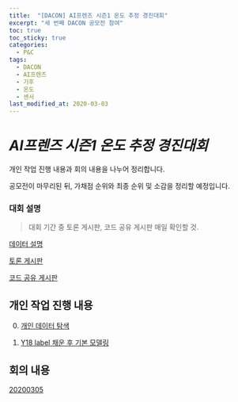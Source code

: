 ```yaml
---
title:  "[DACON] AI프렌즈 시즌1 온도 추정 경진대회"
excerpt: "세 번째 DACON 공모전 참여"
toc: true
toc_sticky: true
categories:
  - P&C
tags:
  - DACON
  - AI프렌즈
  - 기후
  - 온도
  - 센서
last_modified_at: 2020-03-03
---
```








# _AI프렌즈 시즌1 온도 추정 경진대회_



개인 작업 진행 내용과 회의 내용을 나누어 정리합니다.

공모전이 마무리된 뒤, 가채점 순위와 최종 순위 및 소감을 정리할 예정입니다.



### 대회 설명

> 대회 기간 중 토론 게시판, 코드 공유 게시판 매일 확인할 것.

[데이터 설명](https://sirzzang.github.io/p&c/P&C-temperature-data-explanation/)

[토론 게시판](https://newfront.dacon.io/competitions/official/235584/talkboard/)

[코드 공유 게시판](https://newfront.dacon.io/competitions/official/235584/codeshare/)



## 개인 작업 진행 내용

0. [개인 데이터 탐색]({{site.url}}p&c/P&C-temperature-data-exploration1/)

1. [Y18 label 채운 후 기본 모델링]({{site.url}}p&c/P&C-temperature-raw-modeling1/)





## 회의 내용

[20200305]({{site.url}}/P&C/P&C-temperature-meeting-0305/)




